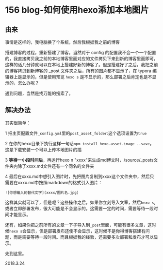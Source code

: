 # 156 blog-如何使用hexo添加本地图片

## 由来

事情是这样的，我电脑换了个系统，然后我根据我之前的博客

搭建博客的过程，重新搭建了博客。当然对于 config 的配置我不会一个一个配置的，我直接拷贝我之前的本地博客里面对应的文件拷贝下来到新的博客里面即可，这样的话几分钟就可以在本地上搭建好新的博客了。但是搭建好了之后，我把之前的博客拷贝到新博客的 \_post 文件夹之后，所有的图片都不显示了，在 typora 编辑器上是显示的，但是使用预览 `hexo s` 是不显示的，那么部署之后肯定也是不显示的，怎么办呢？

遇到问题，当然是找万能的搜索了。

## 解决办法

其实很简单：

1 把主页配置文件`_config.yml`里的`post_asset_folder`:这个选项设置为`true`

2 在你的hexo目录下执行这样一句话`npm install hexo-asset-image --save`，这是下载安装一个可以上传本地图片的插

3 **等待一小段时间后**，再运行hexo n "xxxx"来生成md博文时，/source/\_posts文件夹内除了xxxx.md文件还有一个同名的文件夹

4 最后在xxxx.md中想引入图片时，先把图片复制到xxxx这个文件夹中，然后只需要在xxxx.md中按照markdown的格式引入图片：

`![你想输入的替代文字](xxxx/图片名.jpg)`

这样其实就可以了，但是呢？这些操作之后，如果你立刻导入文章，然后`hexo s`,或者立即部署发布，很大可能是不会显示的，这需要一定的时间，需要等待一段时间才能显示。

还有，如果你把之前所有的文章一下子导入到`_post`里面，可能有很多文章，这时候`hexo s`会显示，但是部署发布还使不会显示，这时候不是你得博客搭建有问题，而是需要等待一段时间。而且根据我的经验，还需要多次部署和发布才可以显示。

先到这里。

2018.3.24

